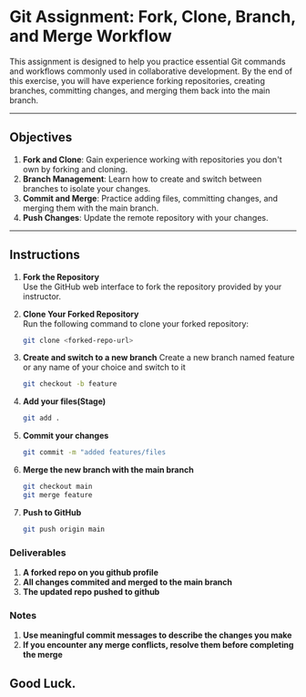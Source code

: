 # Git Assignment: Fork, Clone, Branch, and Merge Workflow

This assignment is designed to help you practice essential Git commands and workflows commonly used in collaborative development. By the end of this exercise, you will have experience forking repositories, creating branches, committing changes, and merging them back into the main branch.

---

## Objectives

1. **Fork and Clone**: Gain experience working with repositories you don't own by forking and cloning.
2. **Branch Management**: Learn how to create and switch between branches to isolate your changes.
3. **Commit and Merge**: Practice adding files, committing changes, and merging them with the main branch.
4. **Push Changes**: Update the remote repository with your changes.

---

## Instructions

1. **Fork the Repository**  
   Use the GitHub web interface to fork the repository provided by your instructor.

2. **Clone Your Forked Repository**  
   Run the following command to clone your forked repository:
   ```bash
   git clone <forked-repo-url>

3. **Create and switch to a new branch**
   Create a new branch named feature or any name of your choice and switch to it
   ```bash
   git checkout -b feature
   
4. **Add your files(Stage)**
   ```bash
   git add .
   
5. **Commit your changes**
   ```bash
   git commit -m "added features/files
   
6. **Merge the new branch with the main branch**
   ```bash
   git checkout main 
   git merge feature
   
7. **Push to GitHub**
   ```bash
   git push origin main
   
### Deliverables
1. **A forked repo on you github profile**
2. **All changes commited and merged to the main branch**
3. **The updated repo pushed to github**

### Notes
1. **Use meaningful commit messages to describe the changes you make**
2. **If you encounter any merge conflicts, resolve them before completing the merge**

## Good Luck.